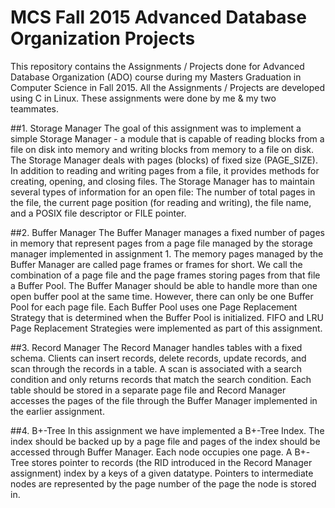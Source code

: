 # MCS Fall 2015 Advanced Database Organization Projects
This repository contains the Assignments / Projects done for Advanced Database Organization (ADO) course during my Masters Graduation in Computer Science in Fall 2015.
All the Assignments / Projects are developed using C in Linux. These assignments were done by me & my two teammates.

##1. Storage Manager
The goal of this assignment was to implement a simple Storage Manager - a module that is capable of reading blocks from a file on disk into memory and writing blocks from memory to a file on disk. The Storage Manager deals with pages (blocks) of fixed size (PAGE_SIZE). In addition to reading and writing pages from a file, it provides methods for creating, opening, and closing files. The Storage Manager has to maintain several types of information for an open file: The number of total pages in the file, the current page position (for reading and writing), the file name, and a POSIX file descriptor or FILE pointer.

##2. Buffer Manager
The Buffer Manager manages a fixed number of pages in memory that represent pages from a page file managed by the storage manager implemented in assignment 1. The memory pages managed by the Buffer Manager are called page frames or frames for short. We call the combination of a page file and the page frames storing pages from that file a Buffer Pool. The Buffer Manager should be able to handle more than one open buffer pool at the same time. However, there can only be one Buffer Pool for each page file. Each Buffer Pool uses one Page Replacement Strategy that is determined when the Buffer Pool is initialized. FIFO and LRU Page Replacement Strategies were implemented as part of this assignment.

##3. Record Manager
The Record Manager handles tables with a fixed schema. Clients can insert records, delete records, update records, and scan through the records in a table. A scan is associated with a search condition and only returns records that match the search condition. Each table should be stored in a separate page file and Record Manager accesses the pages of the file through the Buffer Manager implemented in the earlier assignment.

##4. B+-Tree
In this assignment we have implemented a B+-Tree Index. The index should be backed up by a page file and pages of the index should be accessed through Buffer Manager. Each node occupies one page. A B+-Tree stores pointer to records (the RID introduced in the Record Manager assignment) index by a keys of a given datatype. Pointers to intermediate nodes are represented by the page number of the page the node is stored in.